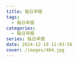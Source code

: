```yaml
---
title: 每日早报
tags:
  - 每日早报
categories:
  - 每日早报
series: 每日早报
date: 2024-12-19 11:03:56
cover: /images/404.jpg
---
```

